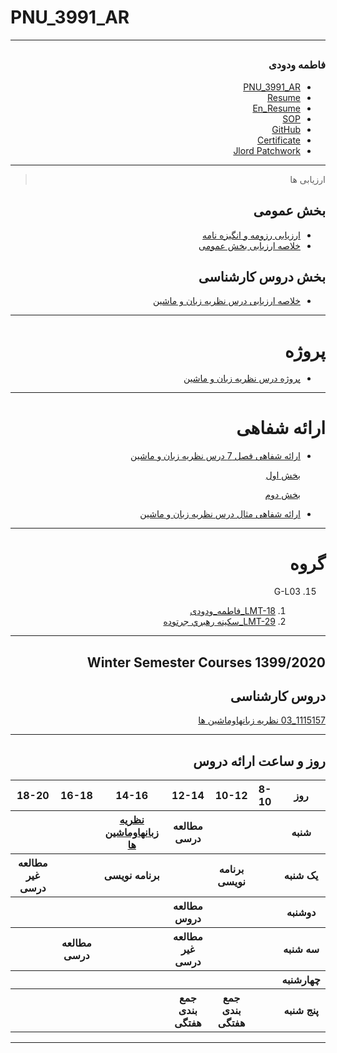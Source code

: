 # PNU_3991_AR

---------------------
<div dir="rtl">
  
<a name="TOC"></a> 
---------------------
 ### فاطمه ودودی
- [PNU_3991_AR](https://github.com/Vadoody/PNU_3991_AR)
- [Resume](https://vadoody.github.io/Resume/) 
- [En_Resume](https://github.com/Vadoody/Resume/blob/main/CV_En.md) 
- [SOP](https://Vadoody.github.io/SOP/)
- [GitHub](https://github.com/Vadoody)
- [Certificate](https://github.com/Vadoody/PNU_3991_AR/blob/main/Java.jpg?raw=true)
- [Jlord Patchwork](Patchwork.jpg)

--------------------

> ارزیابی ها

##  بخش عمومی
- [ارزیابی رزومه و انگیزه نامه](https://github.com/Vadoody/PNU_3991_AR/blob/main/General/FV_CV_CheckList_AR_3991.pdf)
- [خلاصه ارزیابی بخش عمومی](https://github.com/Vadoody/PNU_3991_AR/blob/main/General/FV_GeneralSection_CheckList_AR_3991.pdf)

##  بخش دروس کارشناسی
- [خلاصه ارزیابی درس نظریه زبان و ماشین](https://github.com/Vadoody/PNU_3991_AR/blob/main/Theory-of-Languages-and-Machines/FV_Theory-of-Languages-and-Machines_CheckList_AR_3991.pdf)

--------------------

# پروژه 

- [پروژه درس نظریه زبان و ماشین](https://github.com/Vadoody/PNU_3991_AR/tree/main/Theory-of-Languages-and-Machines/Project)

--------------------

# ارائه شفاهی

- [ارائه شفاهی فصل 7 درس نظریه زبان و ماشین](https://github.com/Vadoody/PNU_3991_AR/tree/main/Theory-of-Languages-and-Machines)

    [بخش اول](https://github.com/Vadoody/PNU_3991_AR/blob/main/Theory-of-Languages-and-Machines/TLM%2007_01(Fatemeh%20Vadoody%20949737463).rar)

    [بخش دوم](https://github.com/Vadoody/PNU_3991_AR/blob/main/Theory-of-Languages-and-Machines/TLM%2007_02(Fatemeh%20Vadoody%20949737463).rar)

- [ارائه شفاهی مثال درس نظریه زبان و ماشین](https://github.com/Vadoody/PNU_3991_AR/blob/main/Theory-of-Languages-and-Machines/Example%2014-5%20%2C%20Page%20621(Fatemeh%20Vadoody%20949737463).rar)

--------------------

# گروه 

15. G-L03 

    1. [LMT-18_فاطمه_ودودی](https://github.com/AliRazavi-edu/PNU_3991/blob/master/_BSc/Theory-of-Languages-and-Machines/_1115157_03/18_%D9%81%D8%A7%D8%B7%D9%85%D9%87%20%D9%88%D8%AF%D9%88%D8%AF%D9%8A/readme.md)    
    2. [LMT-29_سكينه رهبري جرتوده](https://github.com/AliRazavi-edu/PNU_3991/tree/master/_BSc/Theory-of-Languages-and-Machines/_1115157_01/29_%D8%B3%D9%83%D9%8A%D9%86%D9%87%20%D8%B1%D9%87%D8%A8%D8%B1%D9%8A%20%D8%AC%D8%B1%D8%AA%D9%88%D8%AF%D9%87)

-------------------- 

## Winter Semester Courses 1399/2020

## دروس کارشناسی

[1115157_03   نظريه زبانهاوماشين ها ](https://github.com/mir-mohammad/PNU_3991_AR1/tree/main/Theory-of-Languages-and-Machines)
<br>

--------------------

## روز و ساعت ارائه دروس

<div dir="ltr">
 
<table style="width:100%">
  <tr>
    <th>18-20</th>
    <th>16-18</th>
    <th>14-16</th>
    <th>12-14</th>
    <th>10-12</th>
    <th>8-10</th>
    <th>روز</th>
  </tr>
  <tr>
    <th></th>
    <th></th>
    <th><a href="https://github.com/AliRazavi-edu/PNU_3991/tree/master/_BSc/Theory-of-Languages-and-Machines" >نظريه زبانهاوماشين ها </a></th>
    <th>مطالعه درسی</th>
    <th></th>
    <th></th>
    <th>شنبه</th>
  </tr>
   <tr>
    <th>مطالعه غیر درسی</th>
    <th></th>
    <th>برنامه نویسی</th>
    <th></th>
    <th>برنامه نویسی</th>
    <th></th>
    <th>یک شنبه</th>
  </tr>
   <tr>
     <th></th>
     <th></th>
     <th></th>
     <th><a>مطالعه دروس</a></th>
     <th></th>
     <th></th>   
    <th>دوشنبه</th>
  </tr>
   <tr>
    <th></th>
    <th>مطالعه درسی</th>
    <th></th>
    <th>مطالعه غیر درسی</th>
    <th></th>
    <th></th>
    <th>سه شنبه</th>
  </tr>
   <tr>
    <th></th>
    <th></th>
    <th></th>
    <th></th>
    <th></th>
    <th></th>
    <th>چهارشنبه</th>
  </tr>
   <tr>
    <th></th>
    <th></th>
    <th></th>
    <th>جمع بندی هفتگی</th>
    <th>جمع بندی هفتگی</th>
    <th></th>
    <th>پنج شنبه</th>
  </tr>
</table>

--------------------


</div>
